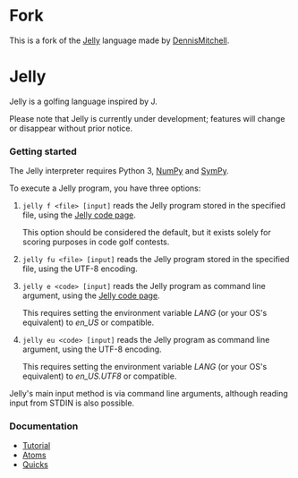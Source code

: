 # Fork

This is a fork of the [Jelly](https://github.com/DennisMitchell/jelly) language made by [DennisMitchell](https://github.com/DennisMitchell).

# Jelly

Jelly is a golfing language inspired by J.

Please note that Jelly is currently under development; features will change or disappear without prior notice.

### Getting started

The Jelly interpreter requires Python 3, [NumPy] and [SymPy].

To execute a Jelly program, you have three options:

1. `jelly f <file> [input]` reads the Jelly program stored in the specified file, using the [Jelly code page].

	This option should be considered the default, but it exists solely for scoring purposes in code golf contests.

1. `jelly fu <file> [input]` reads the Jelly program stored in the specified file, using the UTF-8 encoding.

1. `jelly e <code> [input]` reads the Jelly program as command line argument, using the [Jelly code page].

	This requires setting the environment variable *LANG* (or your OS's equivalent) to *en_US* or compatible.

1. `jelly eu <code> [input]` reads the Jelly program as command line argument, using the UTF-8 encoding.

	This requires setting the environment variable *LANG* (or your OS's equivalent) to *en_US.UTF8* or compatible.

Jelly's main input method is via command line arguments, although reading input from STDIN is also possible.

### Documentation

* [Tutorial]
* [Atoms]
* [Quicks]

[Atoms]: https://github.com/DennisMitchell/jelly/wiki/Atoms
[Jelly code page]: https://github.com/DennisMitchell/jelly/wiki/Code-page
[Jelly interpreter]: http://jelly.tryitonline.net
[NumPy]: http://www.numpy.org/
[Quicks]: https://github.com/DennisMitchell/jelly/wiki/Quicks
[SymPy]: http://www.sympy.org/
[Try it online!]: http://tryitonline.net
[Tutorial]: https://github.com/DennisMitchell/jelly/wiki/Tutorial
